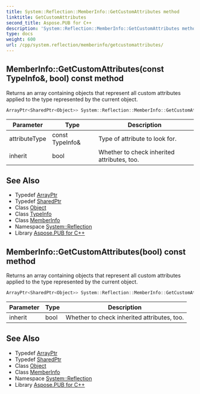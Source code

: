 ```yaml
---
title: System::Reflection::MemberInfo::GetCustomAttributes method
linktitle: GetCustomAttributes
second_title: Aspose.PUB for C++
description: 'System::Reflection::MemberInfo::GetCustomAttributes method. Returns an array containing objects that represent all custom attributes applied to the type represented by the current object in C++.'
type: docs
weight: 600
url: /cpp/system.reflection/memberinfo/getcustomattributes/
---
```

## MemberInfo::GetCustomAttributes(const TypeInfo\&, bool) const method


Returns an array containing objects that represent all custom attributes applied to the type represented by the current object.

```cpp
ArrayPtr<SharedPtr<Object>> System::Reflection::MemberInfo::GetCustomAttributes(const TypeInfo &attributeType, bool inherit=false) const
```


| Parameter | Type | Description |
| --- | --- | --- |
| attributeType | const TypeInfo\& | Type of attribute to look for. |
| inherit | bool | Whether to check inherited attributes, too. |

## See Also

* Typedef [ArrayPtr](../../../system/arrayptr/)
* Typedef [SharedPtr](../../../system/sharedptr/)
* Class [Object](../../../system/object/)
* Class [TypeInfo](../../../system/typeinfo/)
* Class [MemberInfo](../)
* Namespace [System::Reflection](../../)
* Library [Aspose.PUB for C++](../../../)
## MemberInfo::GetCustomAttributes(bool) const method


Returns an array containing objects that represent all custom attributes applied to the type represented by the current object.

```cpp
ArrayPtr<SharedPtr<Object>> System::Reflection::MemberInfo::GetCustomAttributes(bool inherit=false) const
```


| Parameter | Type | Description |
| --- | --- | --- |
| inherit | bool | Whether to check inherited attributes, too. |

## See Also

* Typedef [ArrayPtr](../../../system/arrayptr/)
* Typedef [SharedPtr](../../../system/sharedptr/)
* Class [Object](../../../system/object/)
* Class [MemberInfo](../)
* Namespace [System::Reflection](../../)
* Library [Aspose.PUB for C++](../../../)
